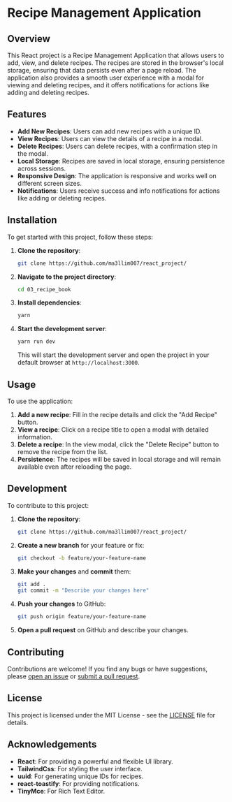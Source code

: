 # **Recipe Management Application**

## Overview

This React project is a Recipe Management Application that allows users to add, view, and delete recipes. The recipes are stored in the browser's local storage, ensuring that data persists even after a page reload. The application also provides a smooth user experience with a modal for viewing and deleting recipes, and it offers notifications for actions like adding and deleting recipes.

## Features

- **Add New Recipes**: Users can add new recipes with a unique ID.
- **View Recipes**: Users can view the details of a recipe in a modal.
- **Delete Recipes**: Users can delete recipes, with a confirmation step in the modal.
- **Local Storage**: Recipes are saved in local storage, ensuring persistence across sessions.
- **Responsive Design**: The application is responsive and works well on different screen sizes.
- **Notifications**: Users receive success and info notifications for actions like adding or deleting recipes.

## Installation

To get started with this project, follow these steps:

1. **Clone the repository**:

    ```bash
    git clone https://github.com/ma3llim007/react_project/
    ```

2. **Navigate to the project directory**:

    ```bash
    cd 03_recipe_book
    ```

3. **Install dependencies**:

    ```bash
    yarn
    ```

4. **Start the development server**:

    ```bash
    yarn run dev
    ```

    This will start the development server and open the project in your default browser at `http://localhost:3000`.

## Usage

To use the application:

1. **Add a new recipe**: Fill in the recipe details and click the "Add Recipe" button.
2. **View a recipe**: Click on a recipe title to open a modal with detailed information.
3. **Delete a recipe**: In the view modal, click the "Delete Recipe" button to remove the recipe from the list.
4. **Persistence**: The recipes will be saved in local storage and will remain available even after reloading the page.

## Development

To contribute to this project:

1. **Clone the repository**:

    ```bash
    git clone https://github.com/ma3llim007/react_project/
    ```

2. **Create a new branch** for your feature or fix:

    ```bash
    git checkout -b feature/your-feature-name
    ```

3. **Make your changes** and **commit** them:

    ```bash
    git add .
    git commit -m "Describe your changes here"
    ```

4. **Push your changes** to GitHub:

    ```bash
    git push origin feature/your-feature-name
    ```

5. **Open a pull request** on GitHub and describe your changes.

## Contributing

Contributions are welcome! If you find any bugs or have suggestions, please [open an issue](https://github.com/ma3llim007/react_project/issues) or [submit a pull request](https://github.com/ma3llim007/react_project/pulls).

## License

This project is licensed under the MIT License - see the [LICENSE](LICENSE) file for details.

## Acknowledgements

- **React**: For providing a powerful and flexible UI library.
- **TailwindCss**: For styling the user interface.
- **uuid**: For generating unique IDs for recipes.
- **react-toastify**: For providing notifications.
- **TinyMce**: For Rich Text Editor.
